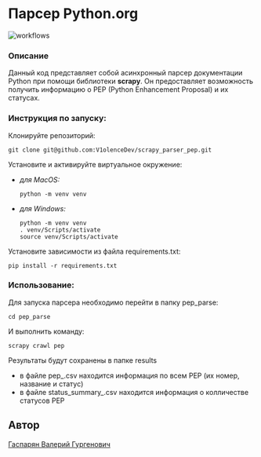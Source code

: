 # Парсер Python.org

![workflows](https://github.com/ThatCoderMan/scrapy_parser_pep/actions/workflows/workflow.yml/badge.svg)

### Описание
Данный код представляет собой асинхронный парсер документации Python 
при помощи библиотеки **scrapy**. Он предоставляет возможность получить 
информацию о PEP (Python Enhancement Proposal) и их статусах.


### Инструкция по запуску:
Клонируйте репозиторий:
```commandline
git clone git@github.com:V1olenceDev/scrapy_parser_pep.git
```
Установите и активируйте виртуальное окружение:

- *для MacOS:*
    ```commandline
    python -m venv venv
    ```
- *для Windows:*
    ```commandline
    python -m venv venv
    . venv/Scripts/activate
    source venv/Scripts/activate
    ```
Установите зависимости из файла requirements.txt:
```commandline
pip install -r requirements.txt
```

### Использование:
Для запуска парсера необходимо перейти в папку pep_parse:
```commandline
cd pep_parse
```
И выполнить команду:
```commandline
scrapy crawl pep 
```
Результаты будут сохранены в папке results
- в файле pep_<date>.csv находится информация по всем PEP (их номер, название и статус)
- в файле status_summary_<date>.csv находится информация о колличестве статусов PEP


## Автор
[Гаспарян Валерий Гургенович](https://github.com/V1olenceDev)
